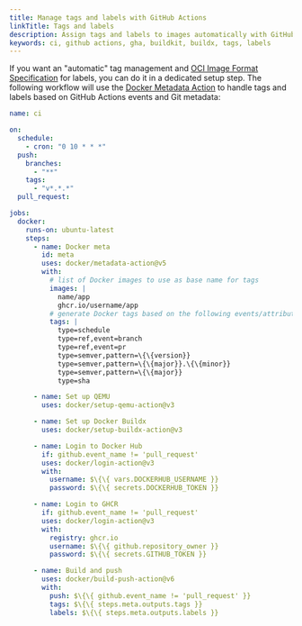 ```yaml
---
title: Manage tags and labels with GitHub Actions
linkTitle: Tags and labels
description: Assign tags and labels to images automatically with GitHub Actions
keywords: ci, github actions, gha, buildkit, buildx, tags, labels
---
```


If you want an "automatic" tag management and [OCI Image Format Specification](https://github.com/opencontainers/image-spec/blob/master/annotations.md)
for labels, you can do it in a dedicated setup step. The following workflow
will use the [Docker Metadata Action](https://github.com/docker/metadata-action)
to handle tags and labels based on GitHub Actions events and Git metadata:

```yaml
name: ci

on:
  schedule:
    - cron: "0 10 * * *"
  push:
    branches:
      - "**"
    tags:
      - "v*.*.*"
  pull_request:

jobs:
  docker:
    runs-on: ubuntu-latest
    steps:
      - name: Docker meta
        id: meta
        uses: docker/metadata-action@v5
        with:
          # list of Docker images to use as base name for tags
          images: |
            name/app
            ghcr.io/username/app
          # generate Docker tags based on the following events/attributes
          tags: |
            type=schedule
            type=ref,event=branch
            type=ref,event=pr
            type=semver,pattern=\{\{version}}
            type=semver,pattern=\{\{major}}.\{\{minor}}
            type=semver,pattern=\{\{major}}
            type=sha

      - name: Set up QEMU
        uses: docker/setup-qemu-action@v3

      - name: Set up Docker Buildx
        uses: docker/setup-buildx-action@v3

      - name: Login to Docker Hub
        if: github.event_name != 'pull_request'
        uses: docker/login-action@v3
        with:
          username: $\{\{ vars.DOCKERHUB_USERNAME }}
          password: $\{\{ secrets.DOCKERHUB_TOKEN }}

      - name: Login to GHCR
        if: github.event_name != 'pull_request'
        uses: docker/login-action@v3
        with:
          registry: ghcr.io
          username: $\{\{ github.repository_owner }}
          password: $\{\{ secrets.GITHUB_TOKEN }}

      - name: Build and push
        uses: docker/build-push-action@v6
        with:
          push: $\{\{ github.event_name != 'pull_request' }}
          tags: $\{\{ steps.meta.outputs.tags }}
          labels: $\{\{ steps.meta.outputs.labels }}
```
